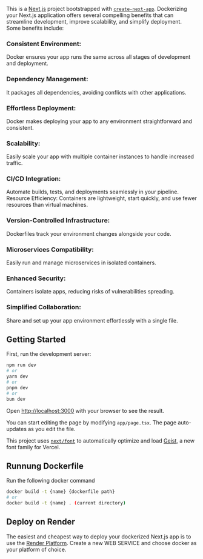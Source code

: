 This is a [Next.js](https://nextjs.org) project bootstrapped with [`create-next-app`](https://nextjs.org/docs/app/api-reference/cli/create-next-app).
Dockerizing your Next.js application offers several compelling benefits that can streamline development, improve scalability, and simplify deployment. Some benefits include:

### Consistent Environment: 
Docker ensures your app runs the same across all stages of development and deployment.

### Dependency Management: 
It packages all dependencies, avoiding conflicts with other applications.

### Effortless Deployment: 
Docker makes deploying your app to any environment straightforward and consistent.

### Scalability: 
Easily scale your app with multiple container instances to handle increased traffic.

### CI/CD Integration: 
Automate builds, tests, and deployments seamlessly in your pipeline.
Resource Efficiency: Containers are lightweight, start quickly, and use fewer resources than virtual machines.

### Version-Controlled Infrastructure: 
Dockerfiles track your environment changes alongside your code.

### Microservices Compatibility: 
Easily run and manage microservices in isolated containers.

### Enhanced Security: 
Containers isolate apps, reducing risks of vulnerabilities spreading.

### Simplified Collaboration: 
Share and set up your app environment effortlessly with a single file.

## Getting Started


First, run the development server:

```bash
npm run dev
# or
yarn dev
# or
pnpm dev
# or
bun dev
```

Open [http://localhost:3000](http://localhost:3000) with your browser to see the result.

You can start editing the page by modifying `app/page.tsx`. The page auto-updates as you edit the file.

This project uses [`next/font`](https://nextjs.org/docs/app/building-your-application/optimizing/fonts) to automatically optimize and load [Geist](https://vercel.com/font), a new font family for Vercel.

## Runnung Dockerfile

Run the following docker command

```bash
docker build -t {name} {dockerfile path}
# or
docker build -t {name} . (current directory)

```

## Deploy on Render

The easiest and cheapest way to deploy your dockerized Next.js app is to use the [Render Platform](https://render.com/). Create a new WEB SERVICE and choose docker as your platform of choice.

